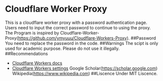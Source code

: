 # Cloudflare Worker Proxy
This is a cloudflare worker proxy with a password authentication page. Users need to input the correct password to continue to using the proxy. The Program is inspired by Cloudflare-Worker-Proxy(https://github.com/ymyuuu/Cloudflare-Workers-Proxy).
##Password
You need to replace the password in the code.
##Warnings
The scipt is only used for academic purpose. Please do not use it illegally.
##Recommendations
- [Cloudflare Workers docs](https://developers.cloudflare.com/workers)
- [Cloudflare Workers settings](https://developers.cloudflare.com/workers/platform/settings)
Google Scholar(https://scholar.google.com)
Wikipedia(https://www.wikipedia.com)
##Liscence
Under MIT Liscence.
